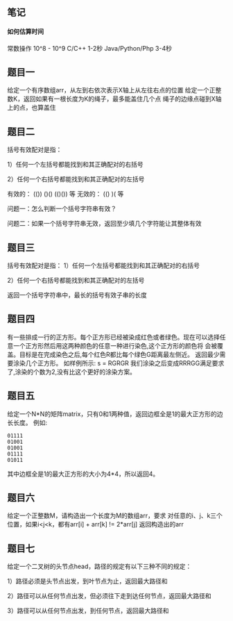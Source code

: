 ## 笔记

#### 如何估算时间

常数操作 10^8 - 10^9 
C/C++ 1-2秒
Java/Python/Php 3-4秒

## 题目一

给定一个有序数组arr，从左到右依次表示X轴上从左往右点的位置
给定一个正整数K，返回如果有一根长度为K的绳子，最多能盖住几个点
绳子的边缘点碰到X轴上的点，也算盖住



## 题目二

括号有效配对是指：

1）任何一个左括号都能找到和其正确配对的右括号

2）任何一个右括号都能找到和其正确配对的左括号

有效的：    (())  ()()   (()())  等
无效的：     (()   )(     等

问题一：怎么判断一个括号字符串有效？

问题二：如果一个括号字符串无效，返回至少填几个字符能让其整体有效

## 题目三


括号有效配对是指：
1）任何一个左括号都能找到和其正确配对的右括号

2）任何一个右括号都能找到和其正确配对的左括号

返回一个括号字符串中，最长的括号有效子串的长度

## 题目四


有一些排成一行的正方形。每个正方形已经被染成红色或者绿色。现在可以选择任意一个正方形然后用这两种颜色的任意一种进行染色,这个正方形的颜色将 会被覆盖。目标是在完成染色之后,每个红色R都比每个绿色G距离最左侧近。 返回最少需要涂染几个正方形。
如样例所示: s = RGRGR 我们涂染之后变成RRRGG满足要求了,涂染的个数为2,没有比这个更好的涂染方案。


## 题目五

给定一个N*N的矩阵matrix，只有0和1两种值，返回边框全是1的最大正方形的边长长度。
例如:

```
01111
01001
01001
01111
01011
```

其中边框全是1的最大正方形的大小为4*4，所以返回4。

## 题目六


给定一个正整数M，请构造出一个长度为M的数组arr，要求
对任意的i、j、k三个位置，如果i<j<k，都有arr[i] + arr[k] != 2*arr[j]
返回构造出的arr


## 题目七


给定一个二叉树的头节点head，路径的规定有以下三种不同的规定：

1）路径必须是头节点出发，到叶节点为止，返回最大路径和

2）路径可以从任何节点出发，但必须往下走到达任何节点，返回最大路径和

3）路径可以从任何节点出发，到任何节点，返回最大路径和



